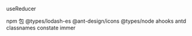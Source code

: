 useReducer

npm 包
@types/lodash-es
@ant-design/icons
@types/node
ahooks
antd
classnames
constate
immer
